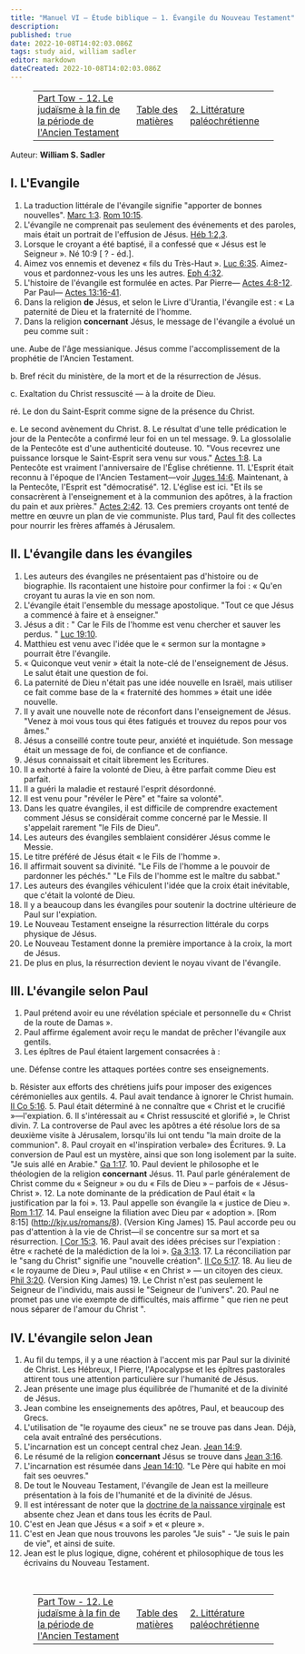 ```yaml
---
title: "Manuel VI — Étude biblique — 1. Évangile du Nouveau Testament"
description: 
published: true
date: 2022-10-08T14:02:03.086Z
tags: study aid, william sadler
editor: markdown
dateCreated: 2022-10-08T14:02:03.086Z
---
```


<figure class="table chapter-navigator">
	<table>
		<tbody>
		<tr>
			<td><a href="/fr/article/William_S_Sadler/Workbook_6_Bible_Study/History_2_12">Part Tow - 12. Le judaïsme à la fin de la période de l'Ancien Testament</a></td>
			<td><a href="/fr/article/William_S_Sadler/Workbook_6_Bible_Study/Index">Table des matières</a></td>
			<td><a href="/fr/article/William_S_Sadler/Workbook_6_Bible_Study/History_3_2">2. Littérature paléochrétienne</a></td>
		</tr>
		</tbody>
	</table>
</figure>

Auteur: **William S. Sadler**

## I. L'Evangile

1. La traduction littérale de l'évangile signifie "apporter de bonnes nouvelles". [Marc 1:3](/fr/Bible/Marc/1#v3). [Rom 10:15](/fr/Bible/Romains/10#v15).
2. L'évangile ne comprenait pas seulement des événements et des paroles, mais était un portrait de l'effusion de Jésus. [Héb 1:2,3](/en/Bible/Hebrews/1#v2).
3. Lorsque le croyant a été baptisé, il a confessé que « Jésus est le Seigneur ». Né 10:9 \[ ? - éd.\].
4. Aimez vos ennemis et devenez « fils du Très-Haut ». [Luc 6:35](/fr/Bible/Luc/6#v35). Aimez-vous et pardonnez-vous les uns les autres. [Eph 4:32](/fr/Bible/Ephesians/4#v32).
5. L'histoire de l'évangile est formulée en actes. Par Pierre— [Actes 4:8-12](/en/Bible/Acts_of_the_Apostles/4#v8). Par Paul— [Actes 13:16-41](/en/Bible/Acts_of_the_Apostles/13#v16).
6. Dans la religion **de** Jésus, et selon le Livre d'Urantia, l'évangile est : « La paternité de Dieu et la fraternité de l'homme.
7. Dans la religion **concernant** Jésus, le message de l'évangile a évolué un peu comme suit :

une. Aube de l'âge messianique. Jésus comme l'accomplissement de la prophétie de l'Ancien Testament.

b. Bref récit du ministère, de la mort et de la résurrection de Jésus.

c. Exaltation du Christ ressuscité — à la droite de Dieu.

ré. Le don du Saint-Esprit comme signe de la présence du Christ.

e. Le second avènement du Christ.
8. Le résultat d'une telle prédication le jour de la Pentecôte a confirmé leur foi en un tel message.
9. La glossolalie de la Pentecôte est d'une authenticité douteuse.
10. "Vous recevrez une puissance lorsque le Saint-Esprit sera venu sur vous." [Actes 1:8](/en/Bible/Acts_of_the_Apostles/1#v8). La Pentecôte est vraiment l'anniversaire de l'Église chrétienne.
11. L'Esprit était reconnu à l'époque de l'Ancien Testament—voir [Juges 14:6](/en/Bible/Judges/14#v6). Maintenant, à la Pentecôte, l'Esprit est "démocratisé".
12. L'église est ici. "Et ils se consacrèrent à l'enseignement et à la communion des apôtres, à la fraction du pain et aux prières." [Actes 2:42](/en/Bible/Acts_of_the_Apostles/2#v42).
13. Ces premiers croyants ont tenté de mettre en œuvre un plan de vie communiste. Plus tard, Paul fit des collectes pour nourrir les frères affamés à Jérusalem.

## II. L'évangile dans les évangiles

1. Les auteurs des évangiles ne présentaient pas d'histoire ou de biographie. Ils racontaient une histoire pour confirmer la foi : « Qu'en croyant tu auras la vie en son nom.
2. L'évangile était l'ensemble du message apostolique. "Tout ce que Jésus a commencé à faire et à enseigner."
3. Jésus a dit : " Car le Fils de l'homme est venu chercher et sauver les perdus. " [Luc 19:10](/fr/Bible/Luc/19#v10).
4. Matthieu est venu avec l'idée que le « sermon sur la montagne » pourrait être l'évangile.
5. « Quiconque veut venir » était la note-clé de l'enseignement de Jésus. Le salut était une question de foi.
6. La paternité de Dieu n'était pas une idée nouvelle en Israël, mais utiliser ce fait comme base de la « fraternité des hommes » était une idée nouvelle.
7. Il y avait une nouvelle note de réconfort dans l'enseignement de Jésus. "Venez à moi vous tous qui êtes fatigués et trouvez du repos pour vos âmes."
8. Jésus a conseillé contre toute peur, anxiété et inquiétude. Son message était un message de foi, de confiance et de confiance.
9. Jésus connaissait et citait librement les Ecritures.
10. Il a exhorté à faire la volonté de Dieu, à être parfait comme Dieu est parfait.
11. Il a guéri la maladie et restauré l'esprit désordonné.
12. Il est venu pour "révéler le Père" et "faire sa volonté".
13. Dans les quatre évangiles, il est difficile de comprendre exactement comment Jésus se considérait comme concerné par le Messie. Il s'appelait rarement "le Fils de Dieu".
14. Les auteurs des évangiles semblaient considérer Jésus comme le Messie.
15. Le titre préféré de Jésus était « le Fils de l'homme ».
16. Il affirmait souvent sa divinité. "Le Fils de l'homme a le pouvoir de pardonner les péchés." "Le Fils de l'homme est le maître du sabbat."
17. Les auteurs des évangiles véhiculent l'idée que la croix était inévitable, que c'était la volonté de Dieu.
18. Il y a beaucoup dans les évangiles pour soutenir la doctrine ultérieure de Paul sur l'expiation.
19. Le Nouveau Testament enseigne la résurrection littérale du corps physique de Jésus.
20. Le Nouveau Testament donne la première importance à la croix, la mort de Jésus.
21. De plus en plus, la résurrection devient le noyau vivant de l'évangile.

## III. L'évangile selon Paul

1. Paul prétend avoir eu une révélation spéciale et personnelle du « Christ de la route de Damas ».
2. Paul affirme également avoir reçu le mandat de prêcher l'évangile aux gentils.
3. Les épîtres de Paul étaient largement consacrées à :

une. Défense contre les attaques portées contre ses enseignements.

b. Résister aux efforts des chrétiens juifs pour imposer des exigences cérémonielles aux gentils.
4. Paul avait tendance à ignorer le Christ humain. [II Co 5:16](/fr/Bible/2_Corinthians/5#v16).
5. Paul était déterminé à ne connaître que « Christ et le crucifié »—l'expiation.
6. Il s'intéressait au « Christ ressuscité et glorifié », le Christ divin.
7. La controverse de Paul avec les apôtres a été résolue lors de sa deuxième visite à Jérusalem, lorsqu'ils lui ont tendu "la main droite de la communion".
8. Paul croyait en «l'inspiration verbale» des Écritures.
9. La conversion de Paul est un mystère, ainsi que son long isolement par la suite. "Je suis allé en Arabie." [Ga 1:17](/fr/Bible/Galates/1#v17).
10. Paul devient le philosophe et le théologien de la religion **concernant** Jésus.
11. Paul parle généralement de Christ comme du « Seigneur » ou du « Fils de Dieu » – parfois de « Jésus-Christ ».
12. La note dominante de la prédication de Paul était « la justification par la foi ».
13. Paul appelle son évangile la « justice de Dieu ». [Rom 1:17](/fr/Bible/Romans/1#v17).
14. Paul enseigne la filiation avec Dieu par « adoption ». [Rom 8:15] (http://kjv.us/romans/8). (Version King James)
15. Paul accorde peu ou pas d'attention à la vie de Christ—il se concentre sur sa mort et sa résurrection. [I Cor 15:3](/fr/Bible/1_Corinthians/15#v3).
16. Paul avait des idées précises sur l'expiation : être « racheté de la malédiction de la loi ». [Ga 3:13](/fr/Bible/Galates/3#v13).
17. La réconciliation par le "sang du Christ" signifie une "nouvelle création". [II Co 5:17](/fr/Bible/2_Corinthiens/5#v17).
18. Au lieu de « le royaume de Dieu », Paul utilise « en Christ » — un citoyen des cieux. [Phil 3:20](/fr/Bible/Philippians/3#v20). (Version King James)
19. Le Christ n'est pas seulement le Seigneur de l'individu, mais aussi le "Seigneur de l'univers".
20. Paul ne promet pas une vie exempte de difficultés, mais affirme " que rien ne peut nous séparer de l'amour du Christ ".

## IV. L'évangile selon Jean

1. Au fil du temps, il y a une réaction à l'accent mis par Paul sur la divinité de Christ. Les Hébreux, I Pierre, l'Apocalypse et les épîtres pastorales attirent tous une attention particulière sur l'humanité de Jésus.
2. Jean présente une image plus équilibrée de l'humanité et de la divinité de Jésus.
3. Jean combine les enseignements des apôtres, Paul, et beaucoup des Grecs.
4. L'utilisation de "le royaume des cieux" ne se trouve pas dans Jean. Déjà, cela avait entraîné des persécutions.
5. L'incarnation est un concept central chez Jean. [Jean 14:9](/fr/Bible/Jean/14#v9).
6. Le résumé de la religion **concernant** Jésus se trouve dans [Jean 3:16](/en/Bible/John/3#v16).
7. L'incarnation est résumée dans [Jean 14:10](/en/Bible/John/14#v10). "Le Père qui habite en moi fait ses oeuvres."
8. De tout le Nouveau Testament, l'évangile de Jean est la meilleure présentation à la fois de l'humanité et de la divinité de Jésus.
9. Il est intéressant de noter que la [doctrine de la naissance virginale](https://en.wikipedia.org/wiki/Virgin_birth_of_Jesus) est absente chez Jean et dans tous les écrits de Paul.
10. C'est en Jean que Jésus « a soif » et « pleure ».
11. C'est en Jean que nous trouvons les paroles "Je suis" - "Je suis le pain de vie", et ainsi de suite.
12. Jean est le plus logique, digne, cohérent et philosophique de tous les écrivains du Nouveau Testament.


<br>

<figure class="table chapter-navigator">
	<table>
		<tbody>
		<tr>
			<td><a href="/fr/article/William_S_Sadler/Workbook_6_Bible_Study/History_2_12">Part Tow - 12. Le judaïsme à la fin de la période de l'Ancien Testament</a></td>
			<td><a href="/fr/article/William_S_Sadler/Workbook_6_Bible_Study/Index">Table des matières</a></td>
			<td><a href="/fr/article/William_S_Sadler/Workbook_6_Bible_Study/History_3_2">2. Littérature paléochrétienne</a></td>
		</tr>
		</tbody>
	</table>
</figure>